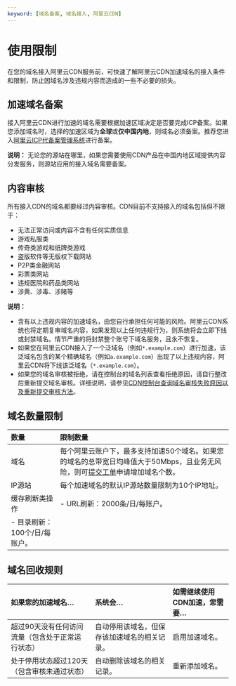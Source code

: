 ```yaml
---
keyword: [域名备案, 域名接入, 阿里云CDN]
---
```


# 使用限制

在您的域名接入阿里云CDN服务前，可快速了解阿里云CDN加速域名的接入条件和限制，防止因域名涉及违规内容而造成的一些不必要的损失。

## 加速域名备案

接入阿里云CDN进行加速的域名需要根据加速区域决定是否要完成ICP备案。如果您添加域名时，选择的加速区域为**全球**或**仅中国内地**，则域名必须备案。推荐您进入[阿里云ICP代备案管理系统](https://beian.aliyun.com/?spm=5176.8142029.388261.3.a0SCC3)进行备案。

**说明：** 无论您的源站在哪里，如果您需要使用CDN产品在中国内地区域提供内容分发服务，则源站应用的接入域名需要备案。

## 内容审核

所有接入CDN的域名都要经过内容审核。CDN目前不支持接入的域名包括但不限于：

-   无法正常访问或内容不含有任何实质信息
-   游戏私服类
-   传奇类游戏和纸牌类游戏
-   盗版软件等无版权下载网站
-   P2P类金融网站
-   彩票类网站
-   违规医院和药品类网站
-   涉黄、涉毒、涉赌等

**说明：**

-   含有以上违规内容的加速域名，由您自行承担任何可能的风险。阿里云CDN系统也将定期复审域名内容，如果发现以上任何违规行为，则系统将会立即下线或封禁域名。情节严重的将封禁整个账号下域名服务，且永不恢复。
-   如果您在阿里云CDN接入了一个泛域名（例如`*.example.com`）进行加速，该泛域名包含的某个精确域名（例如`a.example.com`）出现了以上违规内容，阿里云CDN将下线该泛域名（`*.example.com`）。
-   如果您的域名审核被拒绝，请在控制台的域名列表查看拒绝原因，请自行整改后重新提交域名审核。详细说明，请参见[CDN控制台查询域名审核失败原因以及重新提交审核方法]()。

## 域名数量限制

|数量|限制数量|
|:-|:---|
|域名|每个阿里云账户下，最多支持加速50个域名。如果您的域名的总带宽日均峰值大于50Mbps，且业务无风险，则可[提交工单](https://workorder.console.aliyun.com/console.htm?lang=&accounttraceid=3c62958a-b7f1-4439-b87b-5f59ed3e9704#/ticket/add?productCode=cdn)申请增加域名个数。|
|IP源站|每个加速域名的默认IP源站数量限制为10个IP地址。|
|缓存刷新类操作|-   URL刷新：2000条/日/每账户。
-   目录刷新：100个/日/每账户。 |

## 域名回收规则

|如果您的加速域名…|系统会…|如需继续使用CDN加速，您需要…|
|:--------|:---|:---------------|
|超过90天没有任何访问流量（包含处于正常运行状态）|自动停用该域名，但保存该加速域名的相关记录。|启用加速域名。|
|处于停用状态超过120天（包含审核未通过状态）|自动删除该域名的相关记录。|重新添加域名。|


